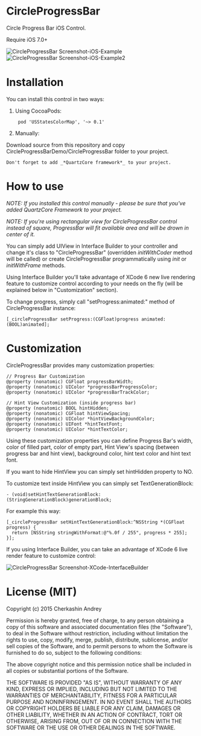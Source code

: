 CircleProgressBar
=================

Circle Progress Bar iOS Control.

Require iOS 7.0+

![CircleProgressBar Screenshot-iOS-Example](https://raw.githubusercontent.com/Eclair/CircleProgressBar/master/Screenshots/ios-screen01.png)
![CircleProgressBar Screenshot-iOS-Example2](https://raw.githubusercontent.com/Eclair/CircleProgressBar/master/Screenshots/ios-screen02.png)

Installation
============

You can install this control in two ways:

1. Using CocoaPods:

		pod 'USStatesColorMap', '~> 0.1'

2. Manually:

  Download source from this repository and copy CircleProgressBarDemo/CircleProgressBar folder to your project.

	Don't forget to add _*QuartzCore framework*_ to your project.

How to use
==========

_NOTE: If you installed this control manually - please be sure that you've added QuartzCore Framework to your project._

_NOTE: If you're using rectangular view for CircleProgressBar control instead of square, ProgressBar will fit available area and will be drown in center of it._

You can simply add UIView in Interface Builder to your controller and change it's class to "CircleProgressBar" (overridden _initWithCoder_ method will be called) or create CircleProgressBar programmatically using _init_ or _initWithFrame_ methods.

Using Interface Builder you'll take advantage of XCode 6 new live rendering feature to customize control according to your needs on the fly (will be explained below in "Customization" section).

To change progress, simply call "setProgress:animated:" method of CircleProgressBar instance:

    [_circleProgressBar setProgress:(CGFloat)progress animated:(BOOL)animated];

Customization
=============

CircleProgressBar provides many customization properties:

    // Progress Bar Customization
    @property (nonatomic) CGFloat progressBarWidth;
    @property (nonatomic) UIColor *progressBarProgressColor;
    @property (nonatomic) UIColor *progressBarTrackColor;
    
    // Hint View Customization (inside progress bar)
    @property (nonatomic) BOOL hintHidden;
    @property (nonatomic) CGFloat hintViewSpacing;
    @property (nonatomic) UIColor *hintViewBackgroundColor;
    @property (nonatomic) UIFont *hintTextFont;
    @property (nonatomic) UIColor *hintTextColor;

Using these customization properties you can define Progress Bar's width, color of filled part, color of empty part, Hint View's spacing (between progress bar and hint view), background color, hint text color and hint text font.

If you want to hide HintView you can simply set hintHidden property to NO.

To customize text inside HintView you can simply set TextGenerationBlock:

    - (void)setHintTextGenerationBlock:(StringGenerationBlock)generationBlock;

For example this way:

    [_circleProgressBar setHintTextGenerationBlock:^NSString *(CGFloat progress) {
      return [NSString stringWithFormat:@"%.0f / 255", progress * 255];
    }];

If you using Interface Builder, you can take an advantage of XCode 6 live render feature to customize control:

![CircleProgressBar Screenshot-XCode-InterfaceBuilder](https://raw.githubusercontent.com/Eclair/CircleProgressBar/master/Screenshots/xcode-screen01.png)

License (MIT)
=============

Copyright (c) 2015 Cherkashin Andrey

Permission is hereby granted, free of charge, to any person obtaining a copy of this software and associated documentation files (the "Software"), to deal in the Software without restriction, including without limitation the rights to use, copy, modify, merge, publish, distribute, sublicense, and/or sell copies of the Software, and to permit persons to whom the Software is furnished to do so, subject to the following conditions:

The above copyright notice and this permission notice shall be included in all copies or substantial portions of the Software.

THE SOFTWARE IS PROVIDED "AS IS", WITHOUT WARRANTY OF ANY KIND, EXPRESS OR IMPLIED, INCLUDING BUT NOT LIMITED TO THE WARRANTIES OF MERCHANTABILITY, FITNESS FOR A PARTICULAR PURPOSE AND NONINFRINGEMENT. IN NO EVENT SHALL THE AUTHORS OR COPYRIGHT HOLDERS BE LIABLE FOR ANY CLAIM, DAMAGES OR OTHER LIABILITY, WHETHER IN AN ACTION OF CONTRACT, TORT OR OTHERWISE, ARISING FROM, OUT OF OR IN CONNECTION WITH THE SOFTWARE OR THE USE OR OTHER DEALINGS IN THE SOFTWARE.
